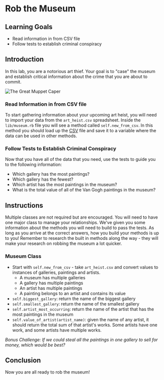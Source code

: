 # Rob the Museum

## Learning Goals

- Read information in from CSV file
- Follow tests to establish criminal conspiracy

## Introduction

In this lab, you are a notorious art thief. Your goal is to "case" the museum
and establish critical information about the crime that you are about to
commit.

![The Great Muppet Caper](https://media.giphy.com/media/4wmnIO4AB9OI8/giphy.gif)

### Read Information in from CSV file

To start gathering information about your upcoming art heist, you will need to
import your data from the `art_heist.csv` spreadsheet. Inside the
`lib/museum.rb` file you will see a method called `self.new_from_csv`. In this
method you should load up the [CSV][] file and save it to a variable where the
data can be used in other methods.

### Follow Tests to Establish Criminal Conspiracy

Now that you have all of the data that you need, use the tests to guide you to the following information:

* Which gallery has the most paintings?
* Which gallery has the fewest?
* Which artist has the most paintings in the museum?
* What is the total value of all of the Van Gogh paintings in the museum?

## Instructions

Multiple classes are not required but are encouraged. You will need to have one
major class to manage your relationships. We've given you some information
about the methods you will need to build to pass the tests. As long as you
arrive at the correct answers, how you build your methods is up to you!
Remember to research the built in methods along the way - they will make your
research on robbing the museum a lot quicker.

### Museum Class

- Start with `self.new_from_csv` -  take `art_heist.csv` and convert values to instances of galleries, paintings and artists.
  - A museum has multiple galleries
  - A gallery has multiple paintings
  - An artist has multiple paintings
  - A painting belongs to an artist and contains its value
- `self.biggest_gallery`: return the name of the biggest gallery
- `self.smallest_gallery`: return the name of the smallest gallery
- `self.artist_most_occurring`: return the name of the artist that has the most paintings in the museum
- `self.value_of_artist(artist_name)`: given the name of any artist, it should return the total sum of that artist's works. Some artists have one work, and some artists have multiple works. 

*Bonus Challenge: If we could steal all the paintings in one gallery to sell for money, which would be best?*

## Conclusion

Now you are all ready to rob the museum!

[CSV]: https://ruby-doc.org/stdlib-2.0.0/libdoc/csv/rdoc/CSV.html
